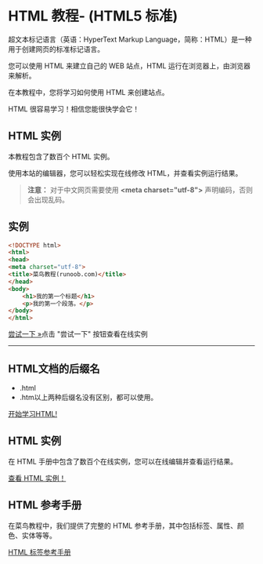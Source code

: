 # HTML 教程- (HTML5 标准)

超文本标记语言（英语：HyperText Markup Language，简称：HTML）是一种用于创建网页的标准标记语言。

您可以使用 HTML 来建立自己的 WEB 站点，HTML 运行在浏览器上，由浏览器来解析。

在本教程中，您将学习如何使用 HTML 来创建站点。

HTML 很容易学习！相信您能很快学会它！

## HTML 实例

本教程包含了数百个 HTML 实例。

使用本站的编辑器，您可以轻松实现在线修改 HTML，并查看实例运行结果。

> **注意：** 对于中文网页需要使用  **&lt;meta charset="utf-8"&gt;**  声明编码，否则会出现乱码。

## 实例

```HTML
<!DOCTYPE html>
<html>
<head>
<meta charset="utf-8">
<title>菜鸟教程(runoob.com)</title>
</head>
<body>
    <h1>我的第一个标题</h1>
    <p>我的第一个段落。</p>
</body>
</html>
```

[尝试一下 »](http://www.runoob.com/try/try.php?filename=tryhtml_intro)点击 "尝试一下" 按钮查看在线实例

--------

## HTML文档的后缀名

 * .html
 * .htm以上两种后缀名没有区别，都可以使用。

[开始学习HTML!](02_html-intro.md)

## HTML 实例

在 HTML 手册中包含了数百个在线实例，您可以在线编辑并查看运行结果。

[查看 HTML 实例！](http://www.runoob.com/html/html-examples.html)

## HTML 参考手册

在菜鸟教程中，我们提供了完整的 HTML 参考手册，其中包括标签、属性、颜色、实体等等。

[HTML 标签参考手册](http://www.runoob.com/tags/html-reference.html)
